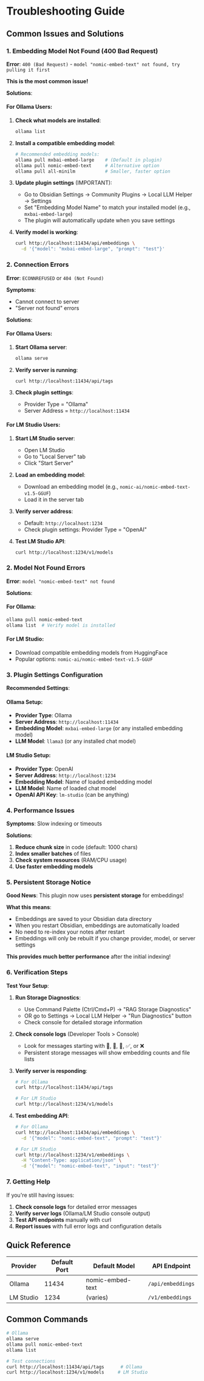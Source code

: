 # Troubleshooting Guide

## Common Issues and Solutions

### 1. **Embedding Model Not Found (400 Bad Request)**

**Error**: `400 (Bad Request)` - `model "nomic-embed-text" not found, try pulling it first`

**This is the most common issue!**

**Solutions**:

#### For Ollama Users:
1. **Check what models are installed**:
   ```bash
   ollama list
   ```

2. **Install a compatible embedding model**:
   ```bash
   # Recommended embedding models:
   ollama pull mxbai-embed-large    # (Default in plugin)
   ollama pull nomic-embed-text     # Alternative option
   ollama pull all-minilm           # Smaller, faster option
   ```

3. **Update plugin settings** (IMPORTANT):
   - Go to Obsidian Settings → Community Plugins → Local LLM Helper → Settings
   - Set "Embedding Model Name" to match your installed model (e.g., `mxbai-embed-large`)
   - The plugin will automatically update when you save settings

4. **Verify model is working**:
   ```bash
   curl http://localhost:11434/api/embeddings \
     -d '{"model": "mxbai-embed-large", "prompt": "test"}'
   ```

### 2. **Connection Errors**

**Error**: `ECONNREFUSED` or `404 (Not Found)`

**Symptoms**: 
- Cannot connect to server
- "Server not found" errors

**Solutions**:

#### For Ollama Users:
1. **Start Ollama server**:
   ```bash
   ollama serve
   ```

2. **Verify server is running**:
   ```bash
   curl http://localhost:11434/api/tags
   ```

3. **Check plugin settings**: 
   - Provider Type = "Ollama"
   - Server Address = `http://localhost:11434`

#### For LM Studio Users:
1. **Start LM Studio server**:
   - Open LM Studio
   - Go to "Local Server" tab
   - Click "Start Server"

2. **Load an embedding model**:
   - Download an embedding model (e.g., `nomic-ai/nomic-embed-text-v1.5-GGUF`)
   - Load it in the server tab

3. **Verify server address**: 
   - Default: `http://localhost:1234`
   - Check plugin settings: Provider Type = "OpenAI" 

4. **Test LM Studio API**:
   ```bash
   curl http://localhost:1234/v1/models
   ```

### 2. **Model Not Found Errors**

**Error**: `model "nomic-embed-text" not found`

**Solutions**:

#### For Ollama:
```bash
ollama pull nomic-embed-text
ollama list  # Verify model is installed
```

#### For LM Studio:
- Download compatible embedding models from HuggingFace
- Popular options: `nomic-ai/nomic-embed-text-v1.5-GGUF`

### 3. **Plugin Settings Configuration**

**Recommended Settings**:

#### Ollama Setup:
- **Provider Type**: Ollama
- **Server Address**: `http://localhost:11434`
- **Embedding Model**: `mxbai-embed-large` (or any installed embedding model)
- **LLM Model**: `llama3` (or any installed chat model)

#### LM Studio Setup:
- **Provider Type**: OpenAI
- **Server Address**: `http://localhost:1234`
- **Embedding Model**: Name of loaded embedding model
- **LLM Model**: Name of loaded chat model
- **OpenAI API Key**: `lm-studio` (can be anything)

### 4. **Performance Issues**

**Symptoms**: Slow indexing or timeouts

**Solutions**:
1. **Reduce chunk size** in code (default: 1000 chars)
2. **Index smaller batches** of files
3. **Check system resources** (RAM/CPU usage)
4. **Use faster embedding models**

### 5. **Persistent Storage Notice**

**Good News**: This plugin now uses **persistent storage** for embeddings!

**What this means**:
- Embeddings are saved to your Obsidian data directory
- When you restart Obsidian, embeddings are automatically loaded
- No need to re-index your notes after restart
- Embeddings will only be rebuilt if you change provider, model, or server settings

**This provides much better performance** after the initial indexing!

### 6. **Verification Steps**

**Test Your Setup**:

1. **Run Storage Diagnostics**:
   - Use Command Palette (Ctrl/Cmd+P) → "RAG Storage Diagnostics"
   - OR go to Settings → Local LLM Helper → "Run Diagnostics" button
   - Check console for detailed storage information

2. **Check console logs** (Developer Tools > Console)
   - Look for messages starting with 🔌, 📂, 🧠, ✅, or ❌
   - Persistent storage messages will show embedding counts and file lists

3. **Verify server is responding**:
   ```bash
   # For Ollama
   curl http://localhost:11434/api/tags
   
   # For LM Studio  
   curl http://localhost:1234/v1/models
   ```

4. **Test embedding API**:
   ```bash
   # For Ollama
   curl http://localhost:11434/api/embeddings \
     -d '{"model": "nomic-embed-text", "prompt": "test"}'
   
   # For LM Studio
   curl http://localhost:1234/v1/embeddings \
     -H "Content-Type: application/json" \
     -d '{"model": "nomic-embed-text", "input": "test"}'
   ```

### 7. **Getting Help**

If you're still having issues:

1. **Check console logs** for detailed error messages
2. **Verify server logs** (Ollama/LM Studio console output)
3. **Test API endpoints** manually with curl
4. **Report issues** with full error logs and configuration details

## Quick Reference

| Provider | Default Port | Default Model | API Endpoint |
|----------|--------------|---------------|--------------|
| Ollama | 11434 | nomic-embed-text | `/api/embeddings` |
| LM Studio | 1234 | (varies) | `/v1/embeddings` |

## Common Commands

```bash
# Ollama
ollama serve
ollama pull nomic-embed-text
ollama list

# Test connections
curl http://localhost:11434/api/tags      # Ollama
curl http://localhost:1234/v1/models     # LM Studio
```